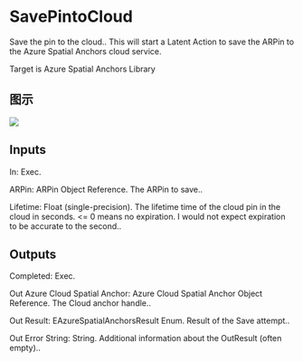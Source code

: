# SavePintoCloud

Save the pin to the cloud.. This will start a Latent Action to save the ARPin to the Azure Spatial Anchors cloud service.

Target is Azure Spatial Anchors Library

## 图示

![]($-20221218-17555442.png)

## Inputs

In: Exec.

ARPin: ARPin Object Reference. The ARPin to save..

Lifetime: Float (single-precision). The lifetime time of the cloud pin in the cloud in seconds. <= 0 means no expiration. I would not expect expiration to be accurate to the second..  

## Outputs

Completed: Exec.

Out Azure Cloud Spatial Anchor: Azure Cloud Spatial Anchor Object Reference. The Cloud anchor handle..

Out Result: EAzureSpatialAnchorsResult Enum. Result of the Save attempt..

Out Error String: String. Additional information about the OutResult (often empty)..

